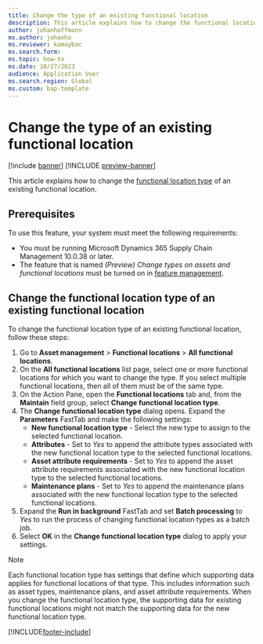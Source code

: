 ```yaml
---
title: Change the type of an existing functional location
description: This article explains how to change the functional location type of an existing functional location.
author: johanhoffmann
ms.author: johanho
ms.reviewer: kamaybac
ms.search.form:
ms.topic: how-to
ms.date: 10/27/2023
audience: Application User
ms.search.region: Global
ms.custom: bap-template
---
```


# Change the type of an existing functional location

[!include [banner](../../includes/banner.md)]
[!INCLUDE [preview-banner](../../includes/preview-banner.md)]

<!-- KFM: Preview until further notice -->

This article explains how to change the [functional location type](../setup-for-functional-locations/functional-location-types.md) of an existing functional location.

## Prerequisites

To use this feature, your system must meet the following requirements:

- You must be running Microsoft Dynamics 365 Supply Chain Management 10.0.38 or later.
- The feature that is named *(Preview) Change types on assets and functional locations* must be turned on in [feature management](../../../fin-ops-core/fin-ops/get-started/feature-management/feature-management-overview.md).

## Change the functional location type of an existing functional location

To change the functional location type of an existing functional location, follow these steps:

1. Go to **Asset management** \> **Functional locations** \> **All functional locations**.
1. On the **All functional locations** list page, select one or more functional locations for which you want to change the type. If you select multiple functional locations, then all of them must be of the same type.
1. On the Action Pane, open the **Functional locations** tab and, from the **Maintain** field group, select **Change functional location type**.
1. The **Change functional location type** dialog opens. Expand the **Parameters** FastTab and make the following settings:
    - **New functional location type** - Select the new type to assign to the selected functional location.
    - **Attributes** - Set to *Yes* to append the attribute types associated with the new functional location type to the selected functional locations.
    - **Asset attribute requirements** - Set to *Yes* to append the asset attribute requirements associated with the new functional location type to the selected functional locations.
    - **Maintenance plans** - Set to *Yes* to append the maintenance plans associated with the new functional location type to the selected functional locations.
1. Expand the **Run in background** FastTab and set **Batch processing** to *Yes* to run the process of changing functional location types as a batch job.
1. Select **OK** in the **Change functional location type** dialog to apply your settings.

> [!NOTE]
> Each functional location type has settings that define which supporting data applies for functional locations of that type. This includes information such as asset types, maintenance plans, and asset attribute requirements. When you change the functional location type, the supporting data for existing functional locations might not match the supporting data for the new functional location type.

[!INCLUDE[footer-include](../../../includes/footer-banner.md)]